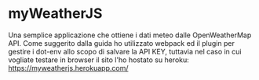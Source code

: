 # myWeatherJS
Una semplice applicazione che ottiene i dati meteo dalle OpenWeatherMap API.
Come suggerito dalla guida ho utilizzato webpack ed il plugin per gestire i dot-env allo scopo di salvare la API KEY, 
tuttavia nel caso in cui vogliate testare in browser il sito l'ho hostato su heroku:
https://myweatherjs.herokuapp.com/